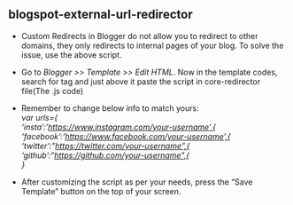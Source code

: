 ## blogspot-external-url-redirector

* Custom Redirects in Blogger do not allow you to redirect to other domains, they only redirects to internal pages of your blog. To solve the issue, use the above script.

* Go to _Blogger >> Template >> Edit HTML_.
Now in the template codes, search for </head> tag and just above it paste the script in core-redirector file(The .js code)

* Remember to change below info to match yours:<br>
_var urls={<br>
‘insta’:’https://www.instagram.com/your-username’,{<br>
‘facebook’:’https://www.facebook.com/your-username’,{<br>
‘twitter’:”https://twitter.com/your-username”,{<br>
‘github’:”https://github.com/your-username”,{<br>
}_

* After customizing the script as per your needs, press the “Save Template” button on the top of your screen.